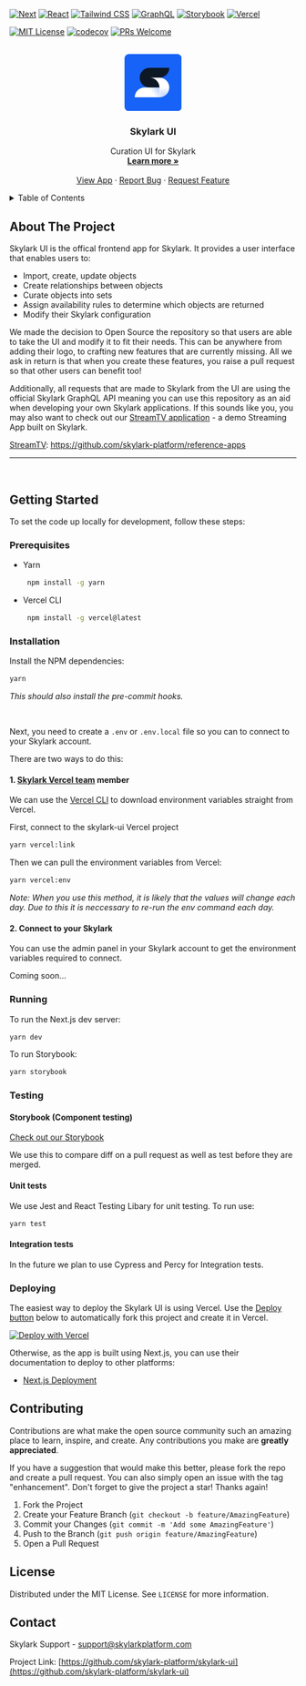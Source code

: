 <!-- ![Skylark Banner](./docs/assets/skylark-banner.png) -->

[![Next][next.js]][next-url]
[![React][react.js]][react-url]
[![Tailwind CSS][tailwind-css]][tailwind-url]
[![GraphQL][graphql]][graphql-url]
[![Storybook][storybook]][storybook-url]
[![Vercel][vercel]][vercel-url]

[![MIT License][license-shield]][license-url]
[![codecov][codecov-badge]][codecov-url]
[![PRs Welcome][prs-welcome]][prs-welcome-url]

<!-- PROJECT LOGO -->
<br />
<div align="center">
  <a href="https://www.skylarkplatform.com/">
    <img src="./docs/assets/icon-skylark-blue.png" alt="Logo" width="100" height="100">
  </a>

  <h3 align="center">Skylark UI</h3>

  <p align="center">
    Curation UI for Skylark
    <br />
    <a href="https://www.skylarkplatform.com/"><strong>Learn more »</strong></a>
    <br />
    <br />
    <a href="https://app.skylarkplatform.io">View App</a>
    ·
    <a href="https://github.com/skylark-platform/skylark-ui/issues">Report Bug</a>
    ·
    <a href="https://github.com/skylark-platform/skylark-ui/issues">Request Feature</a>
  </p>
</div>

<!-- TABLE OF CONTENTS -->
<details>
  <summary>Table of Contents</summary>
  <ol>
    <li>
      <a href="#about-the-project">About The Project</a>
    </li>
    <li>
      <a href="#getting-started">Getting Started</a>
      <ul>
        <li><a href="#prerequisites">Prerequisites</a></li>
        <li><a href="#installation">Installation</a></li>
        <li><a href="#running">Running</a></li>
        <li><a href="#testing">Testing</a></li>
        <li><a href="#deploying">Deploying</a></li>
      </ul>
    </li>
    <li><a href="#contributing">Contributing</a></li>
    <li><a href="#license">License</a></li>
    <li><a href="#contact">Contact</a></li>
  </ol>
</details>

## About The Project

<!-- [![Product Name Screen Shot][product-screenshot]](https://example.com) -->

Skylark UI is the offical frontend app for Skylark. It provides a user interface that enables users to:

- Import, create, update objects
- Create relationships between objects
- Curate objects into sets
- Assign availability rules to determine which objects are returned
- Modify their Skylark configuration

We made the decision to Open Source the repository so that users are able to take the UI and modify it to fit their needs. This can be anywhere from adding their logo, to crafting new features that are currently missing. All we ask in return is that when you create these features, you raise a pull request so that other users can benefit too!

Additionally, all requests that are made to Skylark from the UI are using the official Skylark GraphQL API meaning you can use this repository as an aid when developing your own Skylark applications. If this sounds like you, you may also want to check out our [StreamTV application][streamtv] - a demo Streaming App built on Skylark.

[StreamTV][streamtv]: https://github.com/skylark-platform/reference-apps

---

<br />

## Getting Started

To set the code up locally for development, follow these steps:

### Prerequisites

- Yarn
  ```sh
   npm install -g yarn
  ```
- Vercel CLI
  ```sh
   npm install -g vercel@latest
  ```

### Installation

Install the NPM dependencies:

```bash
yarn
```

_This should also install the pre-commit hooks._

<br>

Next, you need to create a `.env` or `.env.local` file so you can to connect to your Skylark account.

There are two ways to do this:

#### 1. [Skylark Vercel team][skylark-vercel-url] member

We can use the [Vercel CLI][vercel-cli-url] to download environment variables straight from Vercel.

First, connect to the skylark-ui Vercel project

```bash
yarn vercel:link
```

Then we can pull the environment variables from Vercel:

```bash
yarn vercel:env
```

_Note: When you use this method, it is likely that the values will change each day. Due to this it is neccessary to re-run the env command each day._

#### 2. Connect to your Skylark

You can use the admin panel in your Skylark account to get the environment variables required to connect.

Coming soon...

### Running

To run the Next.js dev server:

```bash
yarn dev
```

To run Storybook:

```bash
yarn storybook
```

### Testing

#### Storybook (Component testing)

[Check out our Storybook][storybook-url]

We use this to compare diff on a pull request as well as test before they are merged.

#### Unit tests

We use Jest and React Testing Libary for unit testing. To run use:

```bash
yarn test
```

#### Integration tests

In the future we plan to use Cypress and Percy for Integration tests.

### Deploying

The easiest way to deploy the Skylark UI is using Vercel. Use the [Deploy button][vercel-deploy-button] below to automatically fork this project and create it in Vercel.

[![Deploy with Vercel](https://vercel.com/button)](https://vercel.com/new/clone?repository-url=https%3A%2F%2Fgithub.com%2Fskylark-platform%2Fskylark-ui&env=NEXT_PUBLIC_SAAS_API_ENDPOINT,NEXT_PUBLIC_SAAS_API_KEY&project-name=skylark-ui&repository-name=skylark-ui)

Otherwise, as the app is built using Next.js, you can use their documentation to deploy to other platforms:

- [Next.js Deployment][nextjs-deploy-url]

## Contributing

Contributions are what make the open source community such an amazing place to learn, inspire, and create. Any contributions you make are **greatly appreciated**.

If you have a suggestion that would make this better, please fork the repo and create a pull request. You can also simply open an issue with the tag "enhancement".
Don't forget to give the project a star! Thanks again!

1. Fork the Project
2. Create your Feature Branch (`git checkout -b feature/AmazingFeature`)
3. Commit your Changes (`git commit -m 'Add some AmazingFeature'`)
4. Push to the Branch (`git push origin feature/AmazingFeature`)
5. Open a Pull Request

## License

Distributed under the MIT License. See `LICENSE` for more information.

## Contact

Skylark Support - support@skylarkplatform.com

Project Link: [https://github.com/skylark-platform/skylark-ui](https://github.com/skylark-platform/skylark-ui)

<!-- MARKDOWN LINKS & IMAGES -->
<!-- https://www.markdownguide.org/basic-syntax/#reference-style-links -->

[license-shield]: https://img.shields.io/github/license/othneildrew/Best-README-Template.svg?style=for-the-badge
[license-url]: https://github.com/othneildrew/Best-README-Template/blob/master/LICENSE.txt
[prs-welcome]: https://img.shields.io/badge/PRs-welcome-brightgreen.svg?style=for-the-badge
[prs-welcome-url]: http://makeapullrequest.com
[product-screenshot]: images/screenshot.png
[next.js]: https://img.shields.io/badge/next.js-000000?style=for-the-badge&logo=nextdotjs&logoColor=white
[next-url]: https://nextjs.org/
[react.js]: https://img.shields.io/badge/React-20232A?style=for-the-badge&logo=react&logoColor=61DAFB
[react-url]: https://reactjs.org/
[tailwind-css]: https://img.shields.io/badge/tailwindcss-%2338B2AC.svg?style=for-the-badge&logo=tailwind-css&logoColor=white
[tailwind-url]: https://tailwindcss.com/
[storybook]: https://img.shields.io/badge/-Storybook-FF4785?style=for-the-badge&logo=storybook&logoColor=white
[storybook-url]: https://storybook.app.skylarkplatform.io
[vercel]: https://img.shields.io/badge/vercel-%23000000.svg?style=for-the-badge&logo=vercel&logoColor=white
[vercel-url]: https://vercel.com/
[graphql]: https://img.shields.io/badge/-GraphQL-E10098?style=for-the-badge&logo=graphql&logoColor=white
[graphql-url]: https://graphql.org/
[codecov-badge]: https://img.shields.io/codecov/c/github/skylark-platform/skylark-ui?style=for-the-badge&token=G142TWXSJL
[codecov-url]: https://codecov.io/gh/skylark-platform/skylark-ui
[skylark-vercel-url]: https://vercel.com/skylark-platform
[vercel-cli-url]: https://vercel.com/docs/cli
[nextjs-deploy-url]: https://nextjs.org/docs/deployment
[vercel-deploy-button]: https://vercel.com/docs/deploy-button
[streamtv]: https://streamtv.skylarkplatform.com/
